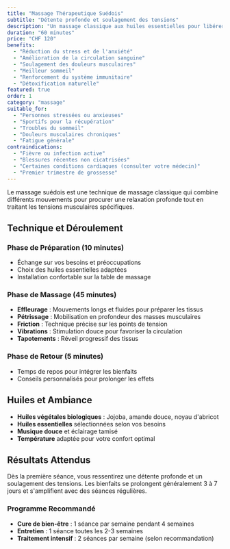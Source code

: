 ```yaml
---
title: "Massage Thérapeutique Suédois"
subtitle: "Détente profonde et soulagement des tensions"
description: "Un massage classique aux huiles essentielles pour libérer les tensions musculaires et favoriser la relaxation profonde."
duration: "60 minutes"
price: "CHF 120"
benefits: 
  - "Réduction du stress et de l'anxiété"
  - "Amélioration de la circulation sanguine"
  - "Soulagement des douleurs musculaires"
  - "Meilleur sommeil"
  - "Renforcement du système immunitaire"
  - "Détoxification naturelle"
featured: true
order: 1
category: "massage"
suitable_for:
  - "Personnes stressées ou anxieuses"
  - "Sportifs pour la récupération"
  - "Troubles du sommeil"
  - "Douleurs musculaires chroniques"
  - "Fatigue générale"
contraindications:
  - "Fièvre ou infection active"
  - "Blessures récentes non cicatrisées"
  - "Certaines conditions cardiaques (consulter votre médecin)"
  - "Premier trimestre de grossesse"
---
```


Le massage suédois est une technique de massage classique qui combine différents mouvements pour procurer une relaxation profonde tout en traitant les tensions musculaires spécifiques.

## Technique et Déroulement

### Phase de Préparation (10 minutes)

- Échange sur vos besoins et préoccupations
- Choix des huiles essentielles adaptées
- Installation confortable sur la table de massage

### Phase de Massage (45 minutes)

- **Effleurage** : Mouvements longs et fluides pour préparer les tissus
- **Pétrissage** : Mobilisation en profondeur des masses musculaires
- **Friction** : Technique précise sur les points de tension
- **Vibrations** : Stimulation douce pour favoriser la circulation
- **Tapotements** : Réveil progressif des tissus

### Phase de Retour (5 minutes)

- Temps de repos pour intégrer les bienfaits
- Conseils personnalisés pour prolonger les effets

## Huiles et Ambiance

- **Huiles végétales biologiques** : Jojoba, amande douce, noyau d'abricot
- **Huiles essentielles** sélectionnées selon vos besoins
- **Musique douce** et éclairage tamisé
- **Température** adaptée pour votre confort optimal

## Résultats Attendus

Dès la première séance, vous ressentirez une détente profonde et un soulagement des tensions. Les bienfaits se prolongent généralement 3 à 7 jours et s'amplifient avec des séances régulières.

### Programme Recommandé

- **Cure de bien-être** : 1 séance par semaine pendant 4 semaines
- **Entretien** : 1 séance toutes les 2-3 semaines
- **Traitement intensif** : 2 séances par semaine (selon recommandation)
